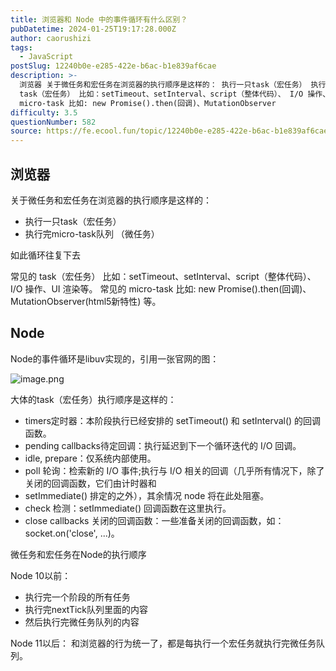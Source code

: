 ```yaml
---
title: 浏览器和 Node 中的事件循环有什么区别？
pubDatetime: 2024-01-25T19:17:28.000Z
author: caorushizi
tags:
  - JavaScript
postSlug: 12240b0e-e285-422e-b6ac-b1e839af6cae
description: >-
  浏览器 关于微任务和宏任务在浏览器的执行顺序是这样的： 执行一只task（宏任务） 执行完micro-task队列 （微任务） 如此循环往复下去 常见的
  task（宏任务） 比如：setTimeout、setInterval、script（整体代码）、 I/O 操作、UI 渲染等。 常见的
  micro-task 比如: new Promise().then(回调)、MutationObserver
difficulty: 3.5
questionNumber: 582
source: https://fe.ecool.fun/topic/12240b0e-e285-422e-b6ac-b1e839af6cae
---
```


## 浏览器

关于微任务和宏任务在浏览器的执行顺序是这样的：

* 执行一只task（宏任务）
* 执行完micro-task队列 （微任务）

如此循环往复下去

常见的 task（宏任务） 比如：setTimeout、setInterval、script（整体代码）、 I/O 操作、UI 渲染等。
常见的 micro-task 比如: new Promise().then(回调)、MutationObserver(html5新特性) 等。

## Node

Node的事件循环是libuv实现的，引用一张官网的图：

![image.png](https://static.ecool.fun//article/b6d024fe-2847-4749-99ca-7c1a8d9faeba.png)

大体的task（宏任务）执行顺序是这样的：

* timers定时器：本阶段执行已经安排的 setTimeout() 和 setInterval() 的回调函数。
* pending callbacks待定回调：执行延迟到下一个循环迭代的 I/O 回调。
* idle, prepare：仅系统内部使用。
* poll 轮询：检索新的 I/O 事件;执行与 I/O 相关的回调（几乎所有情况下，除了关闭的回调函数，它们由计时器和 
* setImmediate() 排定的之外），其余情况 node 将在此处阻塞。
* check 检测：setImmediate() 回调函数在这里执行。
* close callbacks 关闭的回调函数：一些准备关闭的回调函数，如：socket.on('close', ...)。

微任务和宏任务在Node的执行顺序

Node 10以前：

* 执行完一个阶段的所有任务
* 执行完nextTick队列里面的内容
* 然后执行完微任务队列的内容

Node 11以后：
和浏览器的行为统一了，都是每执行一个宏任务就执行完微任务队列。




